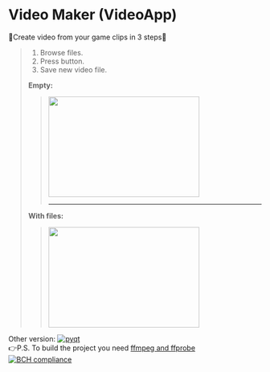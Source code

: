 # Video Maker (VideoApp)
💙Create video from your game clips in 3 steps💙
>1. Browse files.
>2. Press <Ok> button.
>3. Save new video file.
>> 
>**Empty:**  
>><img src="https://media.discordapp.net/attachments/889867107846750281/904027421144129608/unknown.png" width="300" height="200">
>>
>>----------
>>
>**With files:**  
>><img src="https://media.discordapp.net/attachments/889867107846750281/904027740502622239/unknown.png" width="300" height="200">
  
Other version: [![pyqt](https://img.shields.io/badge/Made%20with-PyQt5-112aa.svg)](https://github.com/KXRXH/VideoMaker)
<br>
👉P.S. To build the project you need [ffmpeg and ffprobe](https://ffmpeg.org/download.html)
<br>
[![BCH compliance](https://bettercodehub.com/edge/badge/KXRXH/VideoMaker_Cpp?branch=main)](https://bettercodehub.com/)
